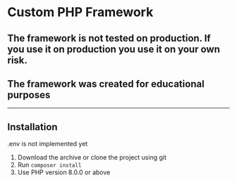 # Custom PHP Framework

## The framework is not tested on production. If you use it on production you use it on your own risk.
## The framework was created for educational purposes
----
## Installation

.env is not implemented yet 
1. Download the archive or clone the project using git
2. Run `composer install`
3. Use PHP version 8.0.0 or above
